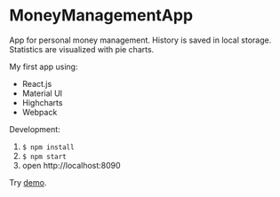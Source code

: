 # MoneyManagementApp

App for personal money management. History is saved in local storage. Statistics are visualized with pie charts.

My first app using:
* React.js
* Material UI
* Highcharts
* Webpack

Development:

1. ```$ npm install```
2. ```$ npm start```
3. open http://localhost:8090

Try [demo](https://bahkostya.github.io/MoneyManagementApp/public/).
